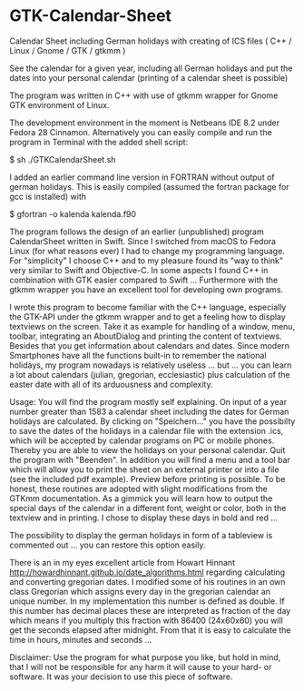 # GTK-Calendar-Sheet
Calendar Sheet including German holidays with creating of ICS files ( C++ / Linux / Gnome / GTK / gtkmm ) 

See the calendar for a given year, including all German holidays and put the dates into your personal calendar
(printing of a calendar sheet is possible)

The program was written in C++ with use of gtkmm wrapper for Gnome GTK environment of Linux.

The development environment in the moment is Netbeans IDE 8.2 under Fedora 28 Cinnamon. Alternatively you can easily compile and run the program in Terminal with the added shell script:

$ sh ./GTKCalendarSheet.sh

I added an earlier command line version in FORTRAN without output of german holidays. This is easily compiled (assumed the fortran package for gcc is installed) with

$ gfortran -o kalenda kalenda.f90

The program follows the design of an earlier (unpublished) program CalendarSheet written in Swift. Since I switched from macOS to Fedora Linux (for what reasons ever) I had to change my programming language. For "simplicity" I choose C++ and to my pleasure found its "way to think" very similar to Swift and Objective-C. In some aspects I found C++ in combination with GTK easier compared to Swift ... Furthermore with the gtkmm wrapper you have an excellent tool for developing own programs.

I wrote this program to become familiar with the C++ language, especially the GTK-API under the gtkmm wrapper and to get a feeling how to display textviews on the screen. Take it as example for handling of a window, menu, toolbar, integrating an AboutDialog and printing the content of textviews. Besides that you get information about calendars and dates. Since modern Smartphones have all the functions built-in to remember the national holidays, my program nowadays is relatively useless ... but ... you can learn a lot about calendars (julian, gregorian, ecclesiastic) plus calculation of the easter date with all of its arduousness and complexity.

Usage: You will find the program mostly self explaining. On input of a year number greater than 1583 a calendar sheet including the dates for German holidays are calculated. By clicking on "Speichern..." you have the possibilty to save the dates of the holidays in a calendar file with the extension .ics, which will be accepted by calendar programs on PC or mobile phones. Thereby you are able to view the holidays on your personal calendar. Quit the program with "Beenden". In addition you will find a menu and a tool bar which will allow you to print the sheet on an external printer or into a file (see the included pdf example). Preview before printing is possible. To be honest, these routines are adopted with slight modifications from the GTKmm documentation. As a gimmick you will learn how to output the special days of the calendar in a different font, weight or color, both in the textview and in printing. I chose to display these days in bold and red ...

The possibility to display the german holidays in form of a tableview is commented out ... you can restore this option easily.

There is an in my eyes excellent article from Howart Hinnant
<http://howardhinnant.github.io/date_algorithms.html>
regarding calculating and converting gregorian dates. I modified some of his routines in an own class Gregorian which assigns every day in the gregorian calendar an unique number. In my implementation this number is defined as double. If this number has decimal places these are interpreted as fraction of the day which means if you multiply this fraction with 86400 (24x60x60) you will get the seconds elapsed after midnight. From that it is easy to calculate the time in hours, minutes and seconds ...

Disclaimer: Use the program for what purpose you like, but hold in mind, that I will not be responsible for any harm it will cause to your hard- or software. It was your decision to use this piece of software.

